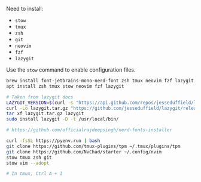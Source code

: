 Need to install:

- `stow`
- `tmux`
- `zsh`
- `git`
- `neovim`
- `fzf`
- `lazygit`

Use the `stow` command to enable configuration files.

```bash
brew install font-jetbrains-mono-nerd-font zsh tmux neovim fzf lazygit
apt install zsh tmux stow neovim fzf lazygit

# Taken from lazygit docs
LAZYGIT_VERSION=$(curl -s "https://api.github.com/repos/jesseduffield/lazygit/releases/latest" | \grep -Po '"tag_name": *"v\K[^"]*')
curl -Lo lazygit.tar.gz "https://github.com/jesseduffield/lazygit/releases/download/v${LAZYGIT_VERSION}/lazygit_${LAZYGIT_VERSION}_Linux_x86_64.tar.gz"
tar xf lazygit.tar.gz lazygit
sudo install lazygit -D -t /usr/local/bin/

# https://github.com/officialrajdeepsingh/nerd-fonts-installer

curl -fsSL https://pyenv.run | bash
git clone https://github.com/tmux-plugins/tpm ~/.tmux/plugins/tpm
git clone https://github.com/NvChad/starter ~/.config/nvim
stow tmux zsh git
stow vim --adopt

# In tmux, Ctrl A + I 
```
